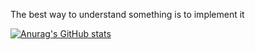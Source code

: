 The best way to understand something is to implement it


[![Anurag's GitHub stats](https://github-readme-stats.vercel.app/api?username=XingMXTeam)](https://github.com/anuraghazra/github-readme-stats)
